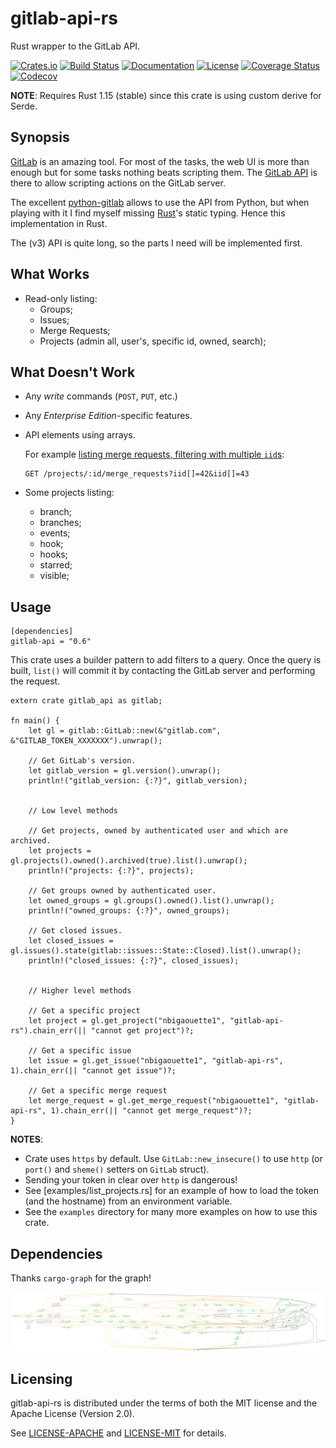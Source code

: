 # gitlab-api-rs

Rust wrapper to the GitLab API.

[![Crates.io](https://img.shields.io/crates/v/gitlab-api.svg)](https://crates.io/crates/gitlab-api)
[![Build Status](https://travis-ci.org/nbigaouette/gitlab-api-rs.svg?branch=master)](https://travis-ci.org/nbigaouette/gitlab-api-rs)
[![Documentation](https://docs.rs/gitlab-api/badge.svg)](https://docs.rs/gitlab-api)
[![License](https://img.shields.io/crates/l/gitlab-api.svg)](#licensing)
[![Coverage Status](https://coveralls.io/repos/github/nbigaouette/gitlab-api-rs/badge.svg?branch=master)](https://coveralls.io/github/nbigaouette/gitlab-api-rs?branch=master)
[![Codecov](https://img.shields.io/codecov/c/github/nbigaouette/gitlab-api-rs/master.svg?style=flat)](https://codecov.io/github/nbigaouette/gitlab-api-rs?branch=master)


**NOTE**: Requires Rust 1.15 (stable) since this crate is using custom derive for Serde.

## Synopsis

[GitLab](https://about.gitlab.com/) is an amazing tool. For most of the tasks, the web UI is more than enough but for some tasks nothing beats scripting them. The [GitLab API](https://docs.gitlab.com/ce/api/) is there to allow scripting actions on the GitLab server.

The excellent [python-gitlab](https://github.com/gpocentek/python-gitlab) allows to use the API from Python, but when playing with it I find myself missing [Rust](https://www.rust-lang.org/)'s static typing. Hence this implementation in Rust.

The (v3) API is quite long, so the parts I need will be implemented first.


## What Works

* Read-only listing:
    * Groups;
    * Issues;
    * Merge Requests;
    * Projects (admin all, user's, specific id, owned, search);


## What Doesn't Work

* Any _write_ commands (`POST`, `PUT`, etc.)
* Any _Enterprise Edition_-specific features.
* API elements using arrays.

    For example [listing merge requests, filtering  with multiple `iid`s](https://docs.gitlab.com/ce/api/merge_requests.html#list-merge-requests):

    ```
    GET /projects/:id/merge_requests?iid[]=42&iid[]=43
    ```
* Some projects listing:
    * branch;
    * branches;
    * events;
    * hook;
    * hooks;
    * starred;
    * visible;


## Usage


```
[dependencies]
gitlab-api = "0.6"
```

This crate uses a builder pattern to add filters to a query. Once the query is built, `list()` will commit it by contacting the GitLab server and performing the request.

```
extern crate gitlab_api as gitlab;

fn main() {
    let gl = gitlab::GitLab::new(&"gitlab.com", &"GITLAB_TOKEN_XXXXXXX").unwrap();

    // Get GitLab's version.
    let gitlab_version = gl.version().unwrap();
    println!("gitlab_version: {:?}", gitlab_version);


    // Low level methods

    // Get projects, owned by authenticated user and which are archived.
    let projects = gl.projects().owned().archived(true).list().unwrap();
    println!("projects: {:?}", projects);

    // Get groups owned by authenticated user.
    let owned_groups = gl.groups().owned().list().unwrap();
    println!("owned_groups: {:?}", owned_groups);

    // Get closed issues.
    let closed_issues = gl.issues().state(gitlab::issues::State::Closed).list().unwrap();
    println!("closed_issues: {:?}", closed_issues);


    // Higher level methods

    // Get a specific project
    let project = gl.get_project("nbigaouette1", "gitlab-api-rs").chain_err(|| "cannot get project")?;

    // Get a specific issue
    let issue = gl.get_issue("nbigaouette1", "gitlab-api-rs", 1).chain_err(|| "cannot get issue")?;

    // Get a specific merge request
    let merge_request = gl.get_merge_request("nbigaouette1", "gitlab-api-rs", 1).chain_err(|| "cannot get merge_request")?;
}
```

**NOTES**:
* Crate uses `https` by default. Use `GitLab::new_insecure()` to use `http` (or `port()` and `sheme()` setters on `GitLab` struct).
* Sending your token in clear over `http` is dangerous!
* See [examples/list_projects.rs] for an example of how to load the token (and the hostname) from an environment variable.
* See the `examples` directory for many more examples on how to use this crate.


## Dependencies

Thanks `cargo-graph` for the graph!

![Dependencies](gitlab-api-rs.png)


## Licensing

gitlab-api-rs is distributed under the terms of both the MIT license and the Apache License (Version 2.0).

See [LICENSE-APACHE](./LICENSE-APACHE) and [LICENSE-MIT](./LICENSE-MIT) for details.
